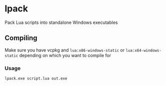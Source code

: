 # lpack
Pack Lua scripts into standalone Windows executables


## Compiling
Make sure you have vcpkg and `lua:x86-windows-static` or `lua:x64-windows-static` depending on which you want to compile for

### Usage
`lpack.exe script.lua out.exe`

